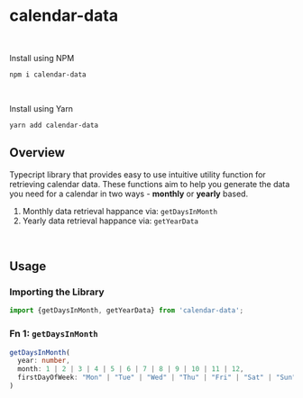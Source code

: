 # calendar-data
<br />

Install using NPM
```
npm i calendar-data
```
<br />

Install using Yarn
```
yarn add calendar-data
```

## Overview
Typecript library that provides easy to use intuitive utility function for retrieving calendar data. These functions aim to help you generate the data you need for a calendar in two ways - **monthly** or **yearly** based. 

1. Monthly data retrieval happance via: `getDaysInMonth`
2. Yearly data retrieval happance via: `getYearData`

<br />

## Usage
### Importing the Library
```typescript
import {getDaysInMonth, getYearData} from 'calendar-data';
```
### Fn 1: `getDaysInMonth`
```typescript
getDaysInMonth(
  year: number,
  month: 1 | 2 | 3 | 4 | 5 | 6 | 7 | 8 | 9 | 10 | 11 | 12,
  firstDayOfWeek: "Mon" | "Tue" | "Wed" | "Thu" | "Fri" | "Sat" | "Sun"
)
```
